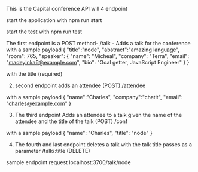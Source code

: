 This is the Capital conference API will 4 endpoint

start the application with
npm run start

start the test with
npm run test

The first endpoint is a POST method-
/talk - Adds a talk for the conference with a sample payload
{
	"title":"node",
	"abstract":"amazing language",
	"room": 765,
	"speaker": {
		"name": "Micheal",
		"company": "Terra",
		"email": "madeyinka6@example.com",
		"bio": "Goal getter, JavaScript Engineer"
	}
}

with the title (required)

2) second endpoint adds an attendee (POST)
/attendee

with a sample payload
{
	"name":"Charles",
	"company":"chatit",
	"email": "charles@example.com"
}

3) The third endpoint Adds an attendee to a talk given the name of the attendee and the title of the talk (POST)
/conf

with a sample payload
{
	"name": "Charles",
	"title": "node"
}

4) The fourth and last endpoint deletes a talk with the talk title passes as a parameter
/talk/:title (DELETE)

sample endpoint request
localhost:3700/talk/node